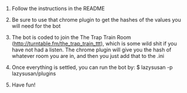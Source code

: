  1. Follow the instructions in the README

 2. Be sure to use that chrome plugin to get the hashes of the values you will
    need for the bot

 3. The bot is coded to join the The Trap Train Room
    (http://turntable.fm/the_trap_train_ttt), which is some wild shit if you
    have not had a listen. The chrome plugin will give you the hash of whatever
    room you are in, and then you just add that to the .ini

 4. Once everything is settled, you can run the bot by:
    $ lazysusan -p lazysusan/plugins

 5. Have fun!
